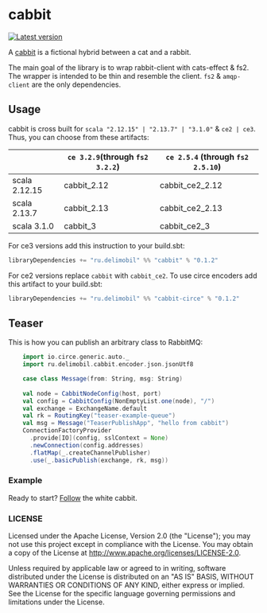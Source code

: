 cabbit
=============

[![Latest version](https://img.shields.io/badge/cabbit-0.1.2-orange.svg)](https://github.com/delimobil/cabbit)

A [cabbit] is a fictional hybrid between a cat and a rabbit.

The main goal of the library is to wrap rabbit-client with cats-effect & fs2.
The wrapper is intended to be thin and resemble the client.
`fs2` & `amqp-client` are the only dependencies.

[cabbit]: https://en.wikipedia.org/wiki/Cabbit

## Usage

cabbit is cross built for `scala "2.12.15" | "2.13.7" | "3.1.0"` & `ce2 | ce3`.
Thus, you can choose from these artifacts:

|               | `ce 3.2.9`(through `fs2 3.2.2`) | `ce 2.5.4` (through `fs2 2.5.10`) |
|---------------|---------------------------------|-----------------------------------|
| scala 2.12.15 | cabbit_2.12                     | cabbit_ce2_2.12                   |
| scala 2.13.7  | cabbit_2.13                     | cabbit_ce2_2.13                   |
| scala 3.1.0   | cabbit_3                        | cabbit_ce2_3                      |


For ce3 versions add this instruction to your build.sbt:
```sbt
libraryDependencies += "ru.delimobil" %% "cabbit" % "0.1.2"
```
For ce2 versions replace `cabbit` with `cabbit_ce2`.
To use circe encoders add this artifact to your build.sbt:
```sbt
libraryDependencies += "ru.delimobil" %% "cabbit-circe" % "0.1.2"
```

## Teaser
This is how you can publish an arbitrary class to RabbitMQ:

```scala
    import io.circe.generic.auto._
    import ru.delimobil.cabbit.encoder.json.jsonUtf8

    case class Message(from: String, msg: String)    
    
    val node = CabbitNodeConfig(host, port)
    val config = CabbitConfig(NonEmptyList.one(node), "/")
    val exchange = ExchangeName.default
    val rk = RoutingKey("teaser-example-queue")
    val msg = Message("TeaserPublishApp", "hello from cabbit")
    ConnectionFactoryProvider
      .provide[IO](config, sslContext = None)
      .newConnection(config.addresses)
      .flatMap(_.createChannelPublisher)
      .use(_.basicPublish(exchange, rk, msg))
```

### Example
Ready to start? [Follow] the white cabbit.

[Follow]: https://github.com/delimobil/cabbit-example

### LICENSE ###
Licensed under the Apache License, Version 2.0 (the "License"); you may not use this project except in compliance with the License. You may obtain a copy of the License at http://www.apache.org/licenses/LICENSE-2.0.

Unless required by applicable law or agreed to in writing, software distributed under the License is distributed on an "AS IS" BASIS, WITHOUT WARRANTIES OR CONDITIONS OF ANY KIND, either express or implied. See the License for the specific language governing permissions and limitations under the License.
